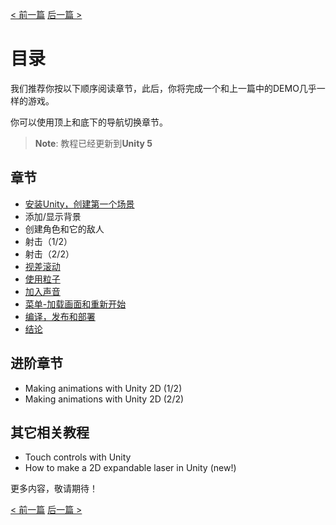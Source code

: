 [< 前一篇](https://github.com/yuiitsu/Article/blob/master/Unity-Tutorials/2d-game-unity/01.Greating%20a%202D%20game%20with%20Unity.md) [后一篇 >](https://github.com/yuiitsu/Article/blob/master/Unity-Tutorials/2d-game-unity/03.Install%20Unity%20and%20create%20your%20first%20scene.md)

# 目录

我们推荐你按以下顺序阅读章节，此后，你将完成一个和上一篇中的DEMO几乎一样的游戏。

你可以使用顶上和底下的导航切换章节。

> **Note**: 教程已经更新到**Unity 5**

## 章节

- [安装Unity，创建第一个场景](https://github.com/yuiitsu/Article/blob/master/Unity-Tutorials/2d-game-unity/03.Install%20Unity%20and%20create%20your%20first%20scene.md)
- 添加/显示背景
- 创建角色和它的敌人
- 射击（1/2）
- 射击（2/2）
- [视差滚动](https://github.com/yuiitsu/Article/blob/master/Unity-Tutorials/2d-game-unity/08.Parallax%20scrolling.md)
- [使用粒子](https://github.com/yuiitsu/Article/blob/master/Unity-Tutorials/2d-game-unity/09.Playing%20with%20particles.md)
- [加入声音](https://github.com/yuiitsu/Article/blob/master/Unity-Tutorials/2d-game-unity/10.Making%20some%20noises%20on%20music.md)
- [菜单-加载画面和重新开始](https://github.com/yuiitsu/Article/blob/master/Unity-Tutorials/2d-game-unity/11.Menus%20-%20loading%20and%20restartig%20the%20game.md)
- [编译，发布和部署](https://github.com/yuiitsu/Article/blob/master/Unity-Tutorials/2d-game-unity/12.Build%2C%20release%20and%20deploy.md)
- [结论](https://github.com/yuiitsu/Article/blob/master/Unity-Tutorials/2d-game-unity/13.Conclusion.md) 

## 进阶章节

- Making animations with Unity 2D (1/2)
- Making animations with Unity 2D (2/2)

## 其它相关教程

- Touch controls with Unity
- How to make a 2D expandable laser in Unity (new!)

更多内容，敬请期待！

[< 前一篇](https://github.com/yuiitsu/Article/blob/master/Unity-Tutorials/2d-game-unity/01.Greating%20a%202D%20game%20with%20Unity.md) [后一篇 >](https://github.com/yuiitsu/Article/blob/master/Unity-Tutorials/2d-game-unity/03.Install%20Unity%20and%20create%20your%20first%20scene.md)

